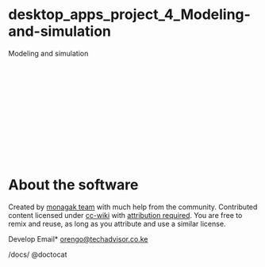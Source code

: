 # desktop_apps_project_4_Modeling-and-simulation
Modeling and simulation














</br ></br ></br ></br ></br ></br ></br ></br ></br ></br ></br >

















# About the software
Created by [monagak team](http://MONAGAK.co.ke) with much help from the community. Contributed content licensed under [cc-wiki](https://creativecommons.org/licenses/by-sa/3.0/) with [attribution required](http://blog.stackoverflow.com/2009/06/attribution-required/). You are free to remix and reuse, as long as you attribute and use a similar license.



Develop Email*  orengo@techadvisor.co.ke


/docs/ @doctocat
